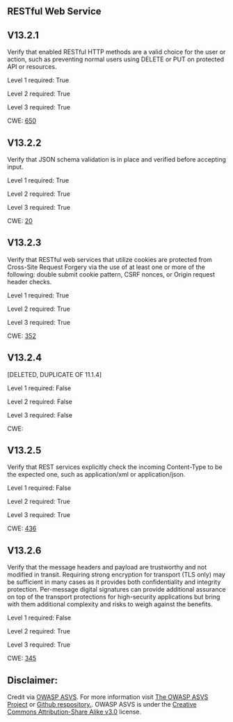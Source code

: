 ##  RESTful Web Service

## V13.2.1

Verify that enabled RESTful HTTP methods are a valid choice for the user or action, such as preventing normal users using DELETE or PUT on protected API or resources.

Level 1 required: True

Level 2 required: True

Level 3 required: True

CWE: [650](https://cwe.mitre.org/data/definitions/650)

## V13.2.2

Verify that JSON schema validation is in place and verified before accepting input.

Level 1 required: True

Level 2 required: True

Level 3 required: True

CWE: [20](https://cwe.mitre.org/data/definitions/20)

## V13.2.3

Verify that RESTful web services that utilize cookies are protected from Cross-Site Request Forgery via the use of at least one or more of the following: double submit cookie pattern, CSRF nonces, or Origin request header checks.

Level 1 required: True

Level 2 required: True

Level 3 required: True

CWE: [352](https://cwe.mitre.org/data/definitions/352)

## V13.2.4

[DELETED, DUPLICATE OF 11.1.4]

Level 1 required: False

Level 2 required: False

Level 3 required: False

CWE: [](https://cwe.mitre.org/data/definitions/)

## V13.2.5

Verify that REST services explicitly check the incoming Content-Type to be the expected one, such as application/xml or application/json.

Level 1 required: False

Level 2 required: True

Level 3 required: True

CWE: [436](https://cwe.mitre.org/data/definitions/436)

## V13.2.6

Verify that the message headers and payload are trustworthy and not modified in transit. Requiring strong encryption for transport (TLS only) may be sufficient in many cases as it provides both confidentiality and integrity protection. Per-message digital signatures can provide additional assurance on top of the transport protections for high-security applications but bring with them additional complexity and risks to weigh against the benefits.

Level 1 required: False

Level 2 required: True

Level 3 required: True

CWE: [345](https://cwe.mitre.org/data/definitions/345)



## Disclaimer:

Credit via [OWASP ASVS](https://owasp.org/www-project-application-security-verification-standard/). For more information visit [The OWASP ASVS Project](https://owasp.org/www-project-application-security-verification-standard/) or [Github respository.](https://github.com/OWASP/ASVS). OWASP ASVS is under the [Creative Commons Attribution-Share Alike v3.0](https://creativecommons.org/licenses/by-sa/3.0/) license.
